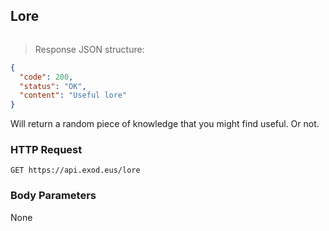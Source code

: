 ## Lore

```javascript
```

> Response JSON structure:

```json
{
  "code": 200,
  "status": "OK",
  "content": "Useful lore"
}
```

Will return a random piece of knowledge that you might find useful. Or not.

### HTTP Request

`GET https://api.exod.eus/lore`

### Body Parameters

None
